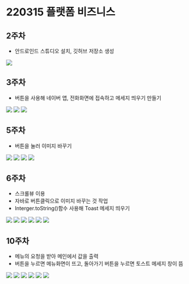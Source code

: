 # 220315 플랫폼 비즈니스

## 2주차
- 안드로인드 스튜디오 설치, 깃허브 저장소 생성


<img width="" height="" src="./pic/220315.JPG"></img>


## 3주차
- 버튼을 사용해 네이버 앱, 전화화면에 접속하고 메세지 띄우기 만들기 



<img width="" height="" src="./pic/naver.png"></img>
<img width="" height="" src="./pic/call.png"></img>
<img width="" height="" src="./pic/message.png"></img>




## 5주차
- 버튼을 눌러 이미지 바꾸기



<img width="" height="" src="./pic/소스1.JPG"></img>
<img width="" height="" src="./pic/소스2.JPG"></img>
<img width="" height="" src="./pic/결과1.JPG"></img>
<img width="" height="" src="./pic/결과2.JPG"></img>



## 6주차
- 스크롤뷰 이용
- 자바로 버튼클릭으로 이미지 바꾸는 것 작업
- Interger.toString()함수 사용해 Toast 메세지 띄우기



<img width="" height="" src="./pic/front.png"></img>
<img width="" height="" src="./pic/java.png"></img>
<img width="" height="" src="./pic/이미지1.png"></img>
<img width="" height="" src="./pic/이미지2.png"></img>
<img width="" height="" src="./pic/넓이.png"></img>
<img width="" height="" src="./pic/높이.png"></img>






## 10주차
- 메뉴의 요청을 받아 메인에서 값을 출력
- 버튼을 누르면 메뉴화면이 뜨고, 돌아가기 버튼을 누르면 토스트 메세지 창이 뜸



<img width="" height="" src="./pic/01.png"></img>
<img width="" height="" src="./pic/02.png"></img>
<img width="" height="" src="./pic/03.png"></img>
<img width="" height="" src="./pic/04.png"></img>
<img width="" height="" src="./pic/05.png"></img>
<img width="" height="" src="./pic/06.png"></img>
